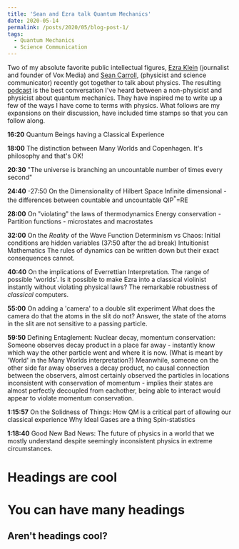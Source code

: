 ```yaml
---
title: 'Sean and Ezra talk Quantum Mechanics'
date: 2020-05-14
permalink: /posts/2020/05/blog-post-1/
tags:
  - Quantum Mechanics
  - Science Communication
---
```


Two of my absolute favorite public intellectual figures, [Ezra Klein](https://www.vox.com/authors/ezra-klein) (journalist and founder of Vox Media) and [Sean Carroll](https://www.preposterousuniverse.com),
(physicist and science communicator) recently got together to talk about physics.
The resulting [podcast](https://megaphone.link/VMP8224086718) is the best conversation I've heard between a non-physicist and physicist about quantum mechanics.
They have inspired me to write up a few of the ways I have come to terms with physics.
What follows are my expansions on their discussion, have included time stamps so that you can follow along. 

**16:20** Quantum Beings having a Classical Experience


**18:00** The distinction between Many Worlds and Copenhagen. It's philosophy and that's OK!


**20:30** "The universe is branching an uncountable number of times every second"


**24:40** -27:50 On the Dimensionality of Hilbert Space
Infinite dimensional - the differences between countable and uncountable QIP$^*$=RE


**28:00** On "violating" the laws of thermodynamics
Energy conservation - Partition functions - microstates and macrostates


**32:00** On the _Reality_ of the Wave Function
Determinism vs Chaos: Initial conditions are hidden variables (37:50 after the ad break)
Intuitionist Mathematics
The rules of dynamics can be written down but their exact consequences cannot.


**40:40** On the implications of Everrettian Interpretation. The range of possible 'worlds'. Is it possible to make Ezra into a classical violinist instantly without violating physical laws?
The remarkable robustness of _classical_ computers. 


**55:00** On adding a 'camera' to a double slit experiment
What does the camera do that the atoms in the slit do not? Answer, the state of the atoms in the slit are not sensitive to a passing particle.


**59:50** Defining Entaglement: Nuclear decay, momentum conservation:
Someone observes decay product in a place far away - instantly know which way the other particle went and where it is now.
(What is meant by 'World' in the Many Worlds interpretation?)
 Meanwhile, someone on the other side far away observes a decay product, no causal connection between the observers, almost certainly observed the particles in locations inconsistent with conservation of momentum - implies their states are almost perfectly decoupled from eachother, being able to interact would appear to violate momentum conservation.


**1:15:57** On the Solidness of Things: How QM is a critical part of allowing our classical experience
Why Ideal Gases are a thing
Spin-statistics


**1:18:40** Good New Bad News: The future of physics in a world that we mostly understand despite seemingly inconsistent physics in extreme circumstances. 


Headings are cool
======

You can have many headings
======

Aren't headings cool?
------